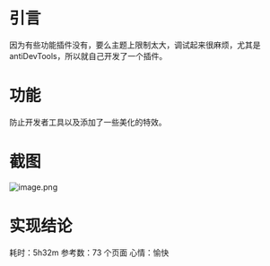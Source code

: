 # 引言

因为有些功能插件没有，要么主题上限制太大，调试起来很麻烦，尤其是antiDevTools，所以就自己开发了一个插件。

# 功能

防止开发者工具以及添加了一些美化的特效。

# 截图

![image.png](https://www.zunmx.top/usr/uploads/2021/05/2173173458.png)

# 实现结论

耗时：5h32m
参考数：73 个页面
心情：愉快
